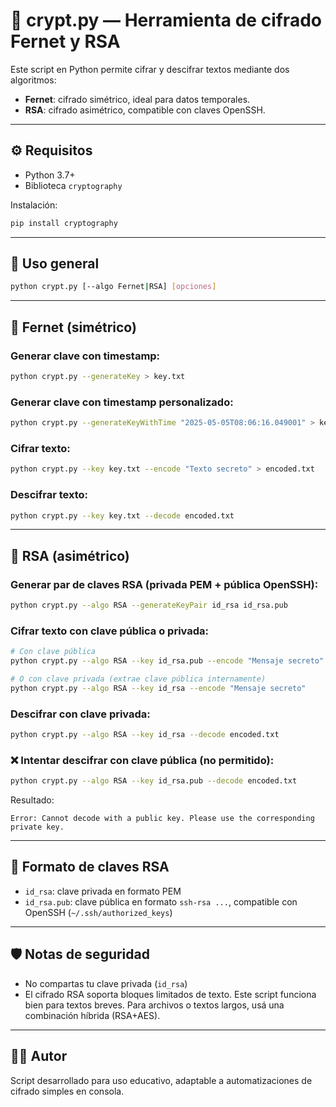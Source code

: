 # 🔐 crypt.py — Herramienta de cifrado Fernet y RSA

Este script en Python permite cifrar y descifrar textos mediante dos algoritmos:

- **Fernet**: cifrado simétrico, ideal para datos temporales.
- **RSA**: cifrado asimétrico, compatible con claves OpenSSH.

---

## ⚙️ Requisitos

- Python 3.7+
- Biblioteca `cryptography`

Instalación:

```bash
pip install cryptography
```

---

## 📌 Uso general

```bash
python crypt.py [--algo Fernet|RSA] [opciones]
```

---

## 🔐 Fernet (simétrico)

### Generar clave con timestamp:

```bash
python crypt.py --generateKey > key.txt
```

### Generar clave con timestamp personalizado:

```bash
python crypt.py --generateKeyWithTime "2025-05-05T08:06:16.049001" > key.txt
```

### Cifrar texto:

```bash
python crypt.py --key key.txt --encode "Texto secreto" > encoded.txt
```

### Descifrar texto:

```bash
python crypt.py --key key.txt --decode encoded.txt
```

---

## 🔐 RSA (asimétrico)

### Generar par de claves RSA (privada PEM + pública OpenSSH):

```bash
python crypt.py --algo RSA --generateKeyPair id_rsa id_rsa.pub
```

### Cifrar texto con clave pública o privada:

```bash
# Con clave pública
python crypt.py --algo RSA --key id_rsa.pub --encode "Mensaje secreto"

# O con clave privada (extrae clave pública internamente)
python crypt.py --algo RSA --key id_rsa --encode "Mensaje secreto"
```

### Descifrar con clave privada:

```bash
python crypt.py --algo RSA --key id_rsa --decode encoded.txt
```

### ❌ Intentar descifrar con clave pública (no permitido):

```bash
python crypt.py --algo RSA --key id_rsa.pub --decode encoded.txt
```

Resultado:
```
Error: Cannot decode with a public key. Please use the corresponding private key.
```

---

## 🧪 Formato de claves RSA

- `id_rsa`: clave privada en formato PEM
- `id_rsa.pub`: clave pública en formato `ssh-rsa ...`, compatible con OpenSSH (`~/.ssh/authorized_keys`)

---

## 🛡️ Notas de seguridad

- No compartas tu clave privada (`id_rsa`)
- El cifrado RSA soporta bloques limitados de texto. Este script funciona bien para textos breves. Para archivos o textos largos, usá una combinación híbrida (RSA+AES).

---

## 🧑‍💻 Autor

Script desarrollado para uso educativo, adaptable a automatizaciones de cifrado simples en consola.
